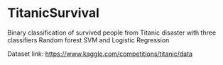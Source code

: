 # TitanicSurvival
Binary classification of  survived people from Titanic disaster with three classifiers Random forest SVM and Logistic Regression


Dataset link: https://www.kaggle.com/competitions/titanic/data
